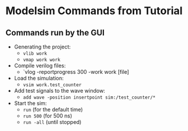 # Modelsim Commands from Tutorial

## Commands run by the GUI

- Generating the project:
    - `vlib work`
    - `vmap work work`
- Compile verilog files:
    - `vlog -reportprogress 300 -work work [file]
- Load the simulation:
    - `vsim work.test_counter`
- Add test signals to the wave window:
    - `add wave -position insertpoint sim:/test_counter/*`
- Start the sim:
    - `run` (for the default time)
    - `run 500` (for 500 ns)
    - `run -all` (until stopped)